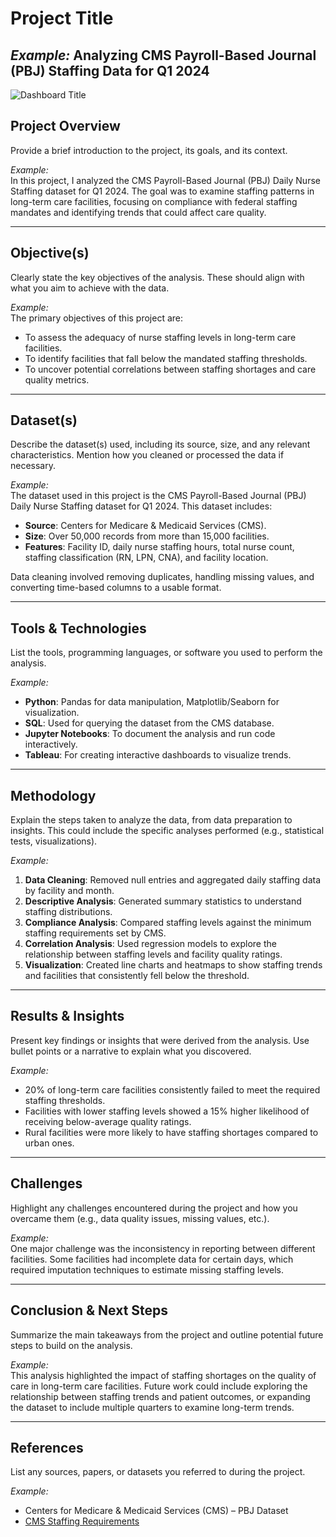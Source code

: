 # Project Title

*Example:* **Analyzing CMS Payroll-Based Journal (PBJ) Staffing Data for Q1 2024**
---
![Dashboard Title](link-to-dashboard)
## Project Overview

Provide a brief introduction to the project, its goals, and its context.

*Example:*  
In this project, I analyzed the CMS Payroll-Based Journal (PBJ) Daily Nurse Staffing dataset for Q1 2024. The goal was to examine staffing patterns in long-term care facilities, focusing on compliance with federal staffing mandates and identifying trends that could affect care quality.

---

## Objective(s)

Clearly state the key objectives of the analysis. These should align with what you aim to achieve with the data.

*Example:*  
The primary objectives of this project are:
- To assess the adequacy of nurse staffing levels in long-term care facilities.
- To identify facilities that fall below the mandated staffing thresholds.
- To uncover potential correlations between staffing shortages and care quality metrics.

---

## Dataset(s)

Describe the dataset(s) used, including its source, size, and any relevant characteristics. Mention how you cleaned or processed the data if necessary.

*Example:*  
The dataset used in this project is the CMS Payroll-Based Journal (PBJ) Daily Nurse Staffing dataset for Q1 2024. This dataset includes:
- **Source**: Centers for Medicare & Medicaid Services (CMS).
- **Size**: Over 50,000 records from more than 15,000 facilities.
- **Features**: Facility ID, daily nurse staffing hours, total nurse count, staffing classification (RN, LPN, CNA), and facility location.

Data cleaning involved removing duplicates, handling missing values, and converting time-based columns to a usable format.

---

## Tools & Technologies

List the tools, programming languages, or software you used to perform the analysis.

*Example:*  
- **Python**: Pandas for data manipulation, Matplotlib/Seaborn for visualization.
- **SQL**: Used for querying the dataset from the CMS database.
- **Jupyter Notebooks**: To document the analysis and run code interactively.
- **Tableau**: For creating interactive dashboards to visualize trends.

---

## Methodology

Explain the steps taken to analyze the data, from data preparation to insights. This could include the specific analyses performed (e.g., statistical tests, visualizations).

*Example:*  
1. **Data Cleaning**: Removed null entries and aggregated daily staffing data by facility and month.
2. **Descriptive Analysis**: Generated summary statistics to understand staffing distributions.
3. **Compliance Analysis**: Compared staffing levels against the minimum staffing requirements set by CMS.
4. **Correlation Analysis**: Used regression models to explore the relationship between staffing levels and facility quality ratings.
5. **Visualization**: Created line charts and heatmaps to show staffing trends and facilities that consistently fell below the threshold.

---

## Results & Insights

Present key findings or insights that were derived from the analysis. Use bullet points or a narrative to explain what you discovered.

*Example:*  
- 20% of long-term care facilities consistently failed to meet the required staffing thresholds.
- Facilities with lower staffing levels showed a 15% higher likelihood of receiving below-average quality ratings.
- Rural facilities were more likely to have staffing shortages compared to urban ones.

---

## Challenges

Highlight any challenges encountered during the project and how you overcame them (e.g., data quality issues, missing values, etc.).

*Example:*  
One major challenge was the inconsistency in reporting between different facilities. Some facilities had incomplete data for certain days, which required imputation techniques to estimate missing staffing levels.

---

## Conclusion & Next Steps

Summarize the main takeaways from the project and outline potential future steps to build on the analysis.

*Example:*  
This analysis highlighted the impact of staffing shortages on the quality of care in long-term care facilities.
Future work could include exploring the relationship between staffing trends and patient outcomes, or expanding the dataset to include multiple quarters to examine long-term trends.

---

## References

List any sources, papers, or datasets you referred to during the project.

*Example:*  
- Centers for Medicare & Medicaid Services (CMS) – PBJ Dataset
- [CMS Staffing Requirements](https://www.cms.gov/regulations-and-guidance/)
